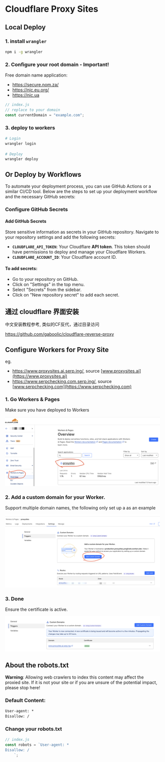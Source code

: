 # Cloudflare Proxy Sites


## Local Deploy 

### 1. install `wrangler`

```sh
npm i -g wrangler
```

### 2. Configure your root domain - **Important!**

Free domain name application:

- https://secure.nom.za/
- https://nic.eu.org/ 
- https://nic.ua

```js
// index.js
// replace to your domain
const currentDomain = "example.com";
```

### 3. deploy to workers

```sh
# Login
wrangler login

# Deploy
wrangler deploy
```


## Or Deploy by Workflows

To automate your deployment process, you can use GitHub Actions or a similar CI/CD tool. Below are the steps to set up your deployment workflow and the necessary GitHub secrets:

### Configure GitHub Secrets

#### Add GitHub Secrets

Store sensitive information as secrets in your GitHub repository. Navigate to your repository settings and add the following secrets:

- **`CLOUDFLARE_API_TOKEN`**: Your Cloudflare **API token**. This token should have permissions to deploy and manage your Cloudflare Workers.
- **`CLOUDFLARE_ACCOUNT_ID`**: Your Cloudflare account ID.


#### To add secrets:

- Go to your repository on GitHub.
- Click on "Settings" in the top menu.
- Select "Secrets" from the sidebar.
- Click on "New repository secret" to add each secret.

## 通过 cloudflare 界面安装

中文安装教程参考, 类似的CF反代，通过目录访问

https://github.com/gaboolic/cloudflare-reverse-proxy


## Configure Workers for Proxy Site

eg. 
- <https://www.proxysites.ai.serp.ing/>, source [www.proxysites.ai](https://www.proxysites.ai)
- <https://www.serpchecking.com.serp.ing/>, source [www.serpchecking.com](https://www.serpchecking.com)

### 1. Go Workers & Pages

Make sure you have deployed to Workers

![Workers & Pages](images/workers-pages.png)

### 2. Add a custom domain for your Worker.

Support multiple domain names, the following only set up a as an example

![Add a custom domain](images/triggers.png)


### 3. Done

Ensure the certificate is active.

![Domain config ](images/done.png)


## About the robots.txt

**Warning**: Allowing web crawlers to index this content may affect the proxied site. If it is not your site or if you are unsure of the potential impact, please stop here!

### Default Content:

```txt
User-agent: *
Disallow: /
```

### Change your robots.txt

```js
// index.js
const robots = `User-agent: *
Disallow: /
    `;
```